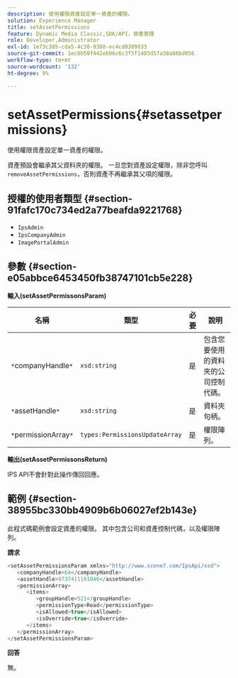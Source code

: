 ```yaml
---
description: 使用權限資產設定單一資產的權限。
solution: Experience Manager
title: setAssetPermissions
feature: Dynamic Media Classic,SDK/API，資產管理
role: Developer,Administrator
exl-id: 1e73c305-cda5-4c30-9380-ec4cd8309933
source-git-commit: 1ec8b59f442eb96c6c3f5f1405d57a38a86bd056
workflow-type: tm+mt
source-wordcount: '132'
ht-degree: 9%

---
```


# setAssetPermissions{#setassetpermissions}

使用權限資產設定單一資產的權限。

資產預設會繼承其父資料夾的權限。 一旦您對資產設定權限，除非您呼叫`removeAssetPermissions`，否則資產不再繼承其父項的權限。

## 授權的使用者類型 {#section-91fafc170c734ed2a77beafda9221768}

* `IpsAdmin`
* `IpsCompanyAdmin`
* `ImagePortalAdmin`

## 參數 {#section-e05abbce6453450fb38747101cb5e228}

**輸入(setAssetPermissonsParam)**

| 名稱 | 類型 | 必要 | 說明 |
|---|---|---|---|
| `*`companyHandle`*` | `xsd:string` | 是 | 包含您要使用的資料夾的公司控制代碼。 |
| `*`assetHandle`*` | `xsd:string` | 是 | 資料夾句柄。 |
| `*`permissionArray`*` | `types:PermissionsUpdateArray` | 是 | 權限陣列。 |

**輸出(setAssetPermissonsReturn)**

IPS API不會針對此操作傳回回應。

## 範例 {#section-38955bc330bb4909b6b06027ef2b143e}

此程式碼範例會設定資產的權限。 其中包含公司和資產控制代碼，以及權限陣列。

**請求**

```java
<setAssetPermissionsParam xmlns="http://www.scene7.com/IpsApi/xsd">
   <companyHandle>64</companyHandle>
   <assetHandle>97374|1|61046</assetHandle>
   <permissionArray>
      <items>
         <groupHandle>521</groupHandle>
         <permissionType>Read</permissionType>
         <isAllowed>true</isAllowed>
         <isOverride>true</isOverride>
      </items>
   </permissionArray>
</setAssetPermissionsParam>
```

**回答**

無。
